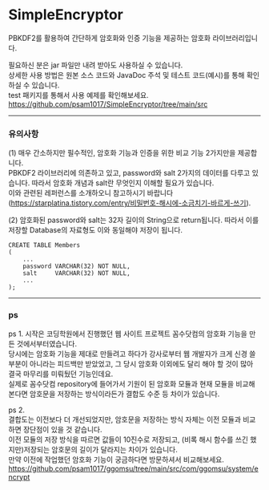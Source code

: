 # SimpleEncryptor
PBKDF2를 활용하여 간단하게 암호화와 인증 기능을 제공하는 암호화 라이브러리입니다.   
   
필요하신 분은 jar 파일만 내려 받아도 사용하실 수 있습니다.   
상세한 사용 방법은 원본 소스 코드와 JavaDoc 주석 및 테스트 코드(예시)를 통해 확인하실 수 있습니다.   
test 패키지를 통해서 사용 예제를 확인해보세요.
https://github.com/psam1017/SimpleEncryptor/tree/main/src
   
<hr>

### 유의사항   
(1) 매우 간소하지만 필수적인, 암호화 기능과 인증을 위한 비교 기능 2가지만을 제공합니다.   
PBKDF2 라이브러리에 의존하고 있고, password와 salt 2가지의 데이터를 다루고 있습니다. 따라서 암호화 개념과 salt란 무엇인지 이해할 필요가 있습니다.   
이와 관련된 레퍼런스를 소개하오니 참고하시기 바랍니다(https://starplatina.tistory.com/entry/비밀번호-해시에-소금치기-바르게-쓰기).

(2) 암호화된 password와 salt는 32자 길이의 String으로 return됩니다. 따라서 이를 저장할 Database의 자료형도 이와 동일해야 저장이 됩니다.

```
CREATE TABLE Members   
(   
    ...   
    password VARCHAR(32) NOT NULL,   
    salt     VARCHAR(32) NOT NULL,   
    ...   
);
```
   
<hr>
   
### ps

ps 1.
시작은 코딩학원에서 진행했던 웹 사이트 프로젝트 꼼수닷컴의 암호화 기능을 만든 것에서부터였습니다.   
당시에는 암호화 기능을 제대로 만들려고 하다가 강사로부터 웹 개발자가 크게 신경 쓸 부분이 아니라는 피드백만 받았었고, 그 당시 암호화 이외에도 달리 해야 할 것이 많아 결국 마무리를 미뤄뒀던 기능인데요.   
실제로 꼼수닷컴 repository에 들어가서 기원이 된 암호화 모듈과 현재 모듈을 비교해본다면 암호문을 저장하는 방식이라든가 결합도 수준 등 차이가 있습니다.   
   
ps 2.   
결합도는 이전보다 더 개선되었지만, 암호문을 저장하는 방식 자체는 이전 모듈과 비교하면 장단점이 있을 것 같습니다.   
이전 모듈의 저장 방식을 따르면 값들이 10진수로 저장되고, (비록 해시 함수를 쓰긴 했지만)저장되는 암호문의 길이가 달라지는 차이가 있습니다.   
만약 이전에 작업했던 암호화 기능이 궁금하다면 방문하셔서 비교해보세요.   
https://github.com/psam1017/ggomsu/tree/main/src/com/ggomsu/system/encrypt
